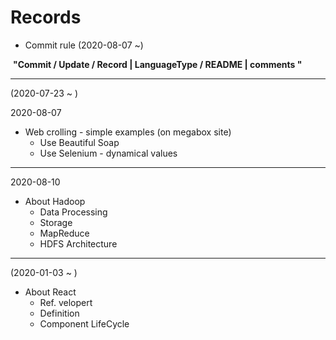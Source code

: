 # Records

- Commit rule (2020-08-07 ~)

​	<strong>"Commit / Update / Record | LanguageType / README | comments "</strong>

---

(2020-07-23 ~ )

2020-08-07

- Web crolling - simple examples (on megabox site)
  - Use Beautiful Soap
  - Use Selenium - dynamical values

-----

2020-08-10

- About Hadoop
  - Data Processing
  - Storage
  - MapReduce
  - HDFS Architecture
  
-----
  
(2020-01-03 ~ )
- About React 
  - Ref. velopert
  - Definition
  - Component LifeCycle
